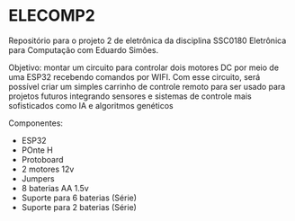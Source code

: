 # ELECOMP2
Repositório para o projeto 2 de eletrônica da disciplina SSC0180 Eletrônica para Computação com Eduardo Simões. 

Objetivo: montar um circuito para controlar dois motores DC por meio de uma ESP32 recebendo comandos por WIFI. Com esse circuito,
será possível criar um simples carrinho de controle remoto para ser usado para projetos futuros integrando sensores e sistemas de controle
mais sofisticados como IA e algoritmos genéticos

Componentes:
- ESP32
- POnte H
- Protoboard
- 2 motores 12v
- Jumpers
- 8 baterias AA 1.5v
- Suporte para 6 baterias (Série)
- Suporte para 2 baterias (Série)
